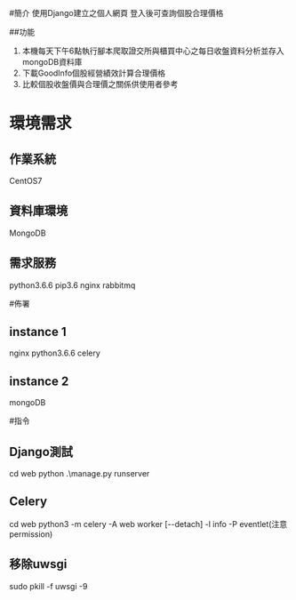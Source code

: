 #簡介
使用Django建立之個人網頁
登入後可查詢個股合理價格

##功能
1. 本機每天下午6點執行腳本爬取證交所與櫃買中心之每日收盤資料分析並存入mongoDB資料庫
2. 下載GoodInfo個股經營績效計算合理價格
3. 比較個股收盤價與合理價之關係供使用者參考


# 環境需求
## 作業系統 
CentOS7

## 資料庫環境
MongoDB

## 需求服務
python3.6.6
pip3.6
nginx
rabbitmq

#佈署
## instance 1
nginx
python3.6.6
celery

## instance 2
mongoDB

#指令
## Django測試
cd web
python .\manage.py runserver

## Celery
cd web
python3 -m celery -A web worker [--detach] -l info -P eventlet(注意permission)

## 移除uwsgi
sudo pkill -f uwsgi -9